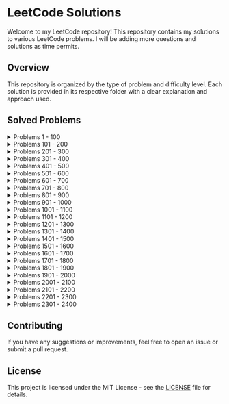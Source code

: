 # LeetCode Solutions

Welcome to my LeetCode repository! This repository contains my solutions to various LeetCode problems. I will be adding more questions and solutions as time permits.

## Overview

This repository is organized by the type of problem and difficulty level. Each solution is provided in its respective folder with a clear explanation and approach used.
 
## Solved Problems
<details>
<summary>Problems 1 - 100</summary>

<details>
<summary>Problems 1 - 10</summary>

&nbsp;&nbsp;&nbsp;&nbsp;[1. Two Sum](https://leetcode.com/problems/two-sum) ---> [Solution](https://github.com/LichtsteinReuven/LeetCode/tree/main/Easy/1.%20TwoSum) 

&nbsp;&nbsp;&nbsp;&nbsp;[2. Add Two Numbers](https://leetcode.com/problems/add-two-numbers) ---> [Solution](https://github.com/LichtsteinReuven/LeetCode/tree/main/Medium/2.%20AddTwoNumbers)

&nbsp;&nbsp;&nbsp;&nbsp;[3. Longest Substring Without Repeating Characters](https://leetcode.com/problems/longest-substring-without-repeating-characters/) ---> [Solution](https://github.com/LichtsteinReuven/LeetCode/tree/main/Medium/3.%20LongestSubstringWithoutRepeatingCharacters/Python)

&nbsp;&nbsp;&nbsp;&nbsp;[6. Zigzag Conversion](https://leetcode.com/problems/zigzag-conversion/) ---> [Solution](https://github.com/LichtsteinReuven/LeetCode/tree/main/Medium/6.%20ZigzagConversion)

&nbsp;&nbsp;&nbsp;&nbsp;[7. Reverse Integer](https://leetcode.com/problems/reverse-integer/) ---> [Solution](https://github.com/LichtsteinReuven/LeetCode/tree/main/Medium/7.%20ReverseInteger)

&nbsp;&nbsp;&nbsp;&nbsp;[9. Palindrome Number](https://leetcode.com/problems/palindrome-number/) ---> [Solution](https://github.com/LichtsteinReuven/LeetCode/tree/main/Easy/9.%20PalindromeNumber)

</details>

<details>
<summary>Problems 11 - 20</summary>

&nbsp;&nbsp;&nbsp;&nbsp;[11. Container With Most Water](https://leetcode.com/problems/container-with-most-water/) ---> [Solution](https://github.com/LichtsteinReuven/LeetCode/tree/main/Medium/11.ContainerWithMostWater/Python)

&nbsp;&nbsp;&nbsp;&nbsp;[12. Integer to Roman](https://leetcode.com/problems/integer-to-roman/) ---> [Solution](https://github.com/LichtsteinReuven/LeetCode/tree/main/Medium/12.IntegerToRoman/Python)

&nbsp;&nbsp;&nbsp;&nbsp;[13. Roman to Integer](https://leetcode.com/problems/roman-to-integer/) ---> [Solution](https://github.com/LichtsteinReuven/LeetCode/tree/main/Easy/13.%20RomanToInteger)

&nbsp;&nbsp;&nbsp;&nbsp;[14. Longest Common Prefix](https://leetcode.com/problems/longest-common-prefix/) ---> [Solution](https://github.com/LichtsteinReuven/LeetCode/tree/main/Easy/14.%20LongestCommonPrefix)

&nbsp;&nbsp;&nbsp;&nbsp;[15. 3Sum](https://leetcode.com/problems/3sum/) ---> [Solution](https://github.com/LichtsteinReuven/LeetCode/tree/main/Medium/15.3Sum/Python)

&nbsp;&nbsp;&nbsp;&nbsp;[17. Letter Combinations of a Phone Number](https://leetcode.com/problems/letter-combinations-of-a-phone-number/) ---> [Solution](https://github.com/LichtsteinReuven/LeetCode/tree/main/Medium/17.LetterCombinationsOfAPhoneNumber/Python)

&nbsp;&nbsp;&nbsp;&nbsp;[20. Valid Parentheses](https://leetcode.com/problems/valid-parentheses/) ---> [Solution](https://github.com/LichtsteinReuven/LeetCode/tree/main/Easy/20.ValidParentheses/Python)

</details>

<details>
<summary>Problems 21 - 30</summary>

&nbsp;&nbsp;&nbsp;&nbsp;[21. Merge Two Sorted Lists](https://leetcode.com/problems/merge-two-sorted-lists/) ---> [Solution](https://github.com/LichtsteinReuven/LeetCode/tree/main/Easy/21.%20MergeTwoSortedLists)

&nbsp;&nbsp;&nbsp;&nbsp;[26. Remove Duplicates from Sorted Array](https://leetcode.com/problems/remove-duplicates-from-sorted-array) ---> [Solution](https://github.com/LichtsteinReuven/LeetCode/tree/main/Easy/26.%20RemoveDuplicatesFromSortedArray/Python)

&nbsp;&nbsp;&nbsp;&nbsp;[27. Remove Element](https://leetcode.com/problems/remove-element/) ---> [Solution](https://github.com/LichtsteinReuven/LeetCode/tree/main/Easy/27.%20RemoveElement/Python)

&nbsp;&nbsp;&nbsp;&nbsp;[28. Find the Index of the First Occurrence in a String](https://leetcode.com/problems/find-the-index-of-the-first-occurrence-in-a-string/) ---> [Solution](https://github.com/LichtsteinReuven/LeetCode/tree/main/Easy/28.FindTheIndexOfTheFirstOccurrenceInAString/Python)

&nbsp;&nbsp;&nbsp;&nbsp;[30. Substring with Concatenation of All Words](https://leetcode.com/problems/substring-with-concatenation-of-all-words/) ---> [Solution](https://github.com/LichtsteinReuven/LeetCode/tree/main/Hard/30.SubstringWithConcatenationOfAllWords/Python)

</details>

<details>
<summary>Problems 31 - 40</summary>

&nbsp;&nbsp;&nbsp;&nbsp;[35. Search Insert Position](https://leetcode.com/problems/search-insert-position/) ---> [Solution](https://github.com/LichtsteinReuven/LeetCode/tree/main/Easy/35.SearchInsertPosition/Python)

&nbsp;&nbsp;&nbsp;&nbsp;[39. Combination Sum](https://leetcode.com/problems/combination-sum/) ---> [Solution](https://github.com/LichtsteinReuven/LeetCode/tree/main/Medium/39.CombinationSum/Python)

</details>

<details>
<summary>Problems 41 - 50</summary>

&nbsp;&nbsp;&nbsp;&nbsp;[46. Permutations](https://leetcode.com/problems/permutations/) ---> [Solution](https://github.com/LichtsteinReuven/LeetCode/tree/main/Medium/46.Permutations/Python)

&nbsp;&nbsp;&nbsp;&nbsp;[48. Rotate Image](https://leetcode.com/problems/rotate-image/) ---> [Solution](https://github.com/LichtsteinReuven/LeetCode/tree/main/Medium/48.RotateImage/Python)

</details>

<details>
<summary>Problems 51 - 60</summary>

&nbsp;&nbsp;&nbsp;&nbsp;[52. N-Queens II](https://leetcode.com/problems/n-queens-ii/) ---> [Solution](https://github.com/LichtsteinReuven/LeetCode/tree/main/Hard/52.N-QueensII/Python)

&nbsp;&nbsp;&nbsp;&nbsp;[56. Merge Intervals](https://leetcode.com/problems/merge-intervals/) ---> [Solution](https://github.com/LichtsteinReuven/LeetCode/tree/main/Medium/56.MergeIntervals/Python)

&nbsp;&nbsp;&nbsp;&nbsp;[57. Insert Interval](https://leetcode.com/problems/insert-interval/) ---> [Solution](https://github.com/LichtsteinReuven/LeetCode/tree/main/Medium/57.InsertInterval/Python)

</details>

<details>
<summary>Problems 61 - 70</summary>

&nbsp;&nbsp;&nbsp;&nbsp;[61. Rotate List](https://leetcode.com/problems/rotate-list/) ---> [Solution](https://github.com/LichtsteinReuven/LeetCode/tree/main/Medium/61.RotateList/Python)

&nbsp;&nbsp;&nbsp;&nbsp;[63. Unique Paths II](https://leetcode.com/problems/unique-paths-ii/) ---> [Solution](https://github.com/LichtsteinReuven/LeetCode/tree/main/Medium/63.UniquePathsII/Python)

&nbsp;&nbsp;&nbsp;&nbsp;[64. Minimum Path Sum](https://leetcode.com/problems/minimum-path-sum/) ---> [Solution](https://github.com/LichtsteinReuven/LeetCode/tree/main/Medium/64.MinimumPathSum/Python)

&nbsp;&nbsp;&nbsp;&nbsp;[66. Plus One](https://leetcode.com/problems/plus-one/) ---> [Solution](https://github.com/LichtsteinReuven/LeetCode/tree/main/Easy/66.PlusOne/Python)

&nbsp;&nbsp;&nbsp;&nbsp;[67. Add Binary](https://leetcode.com/problems/add-binary/) ---> [Solution](https://github.com/LichtsteinReuven/LeetCode/tree/main/Easy/67.AddBinary/Python)

&nbsp;&nbsp;&nbsp;&nbsp;[70. Climbing Stairs](https://leetcode.com/problems/climbing-stairs/) ---> [Solution](https://github.com/LichtsteinReuven/LeetCode/tree/main/Easy/70.ClimbingStairs/Python)

</details>

<details>
<summary>Problems 71 - 80</summary>

&nbsp;&nbsp;&nbsp;&nbsp;[73. Set Matrix Zeroes](https://leetcode.com/problems/set-matrix-zeroes/) ---> [Solution](https://github.com/LichtsteinReuven/LeetCode/tree/main/Medium/73.SetMatrixZeroes/Python)

&nbsp;&nbsp;&nbsp;&nbsp;[74. Search a 2D Matrix](https://leetcode.com/problems/search-a-2d-matrix/) ---> [Solution](https://github.com/LichtsteinReuven/LeetCode/tree/main/Medium/74.SearchA2DMatrix/Python)

&nbsp;&nbsp;&nbsp;&nbsp;[77. Combinations](https://leetcode.com/problems/combinations/) ---> [Solution](https://github.com/LichtsteinReuven/LeetCode/tree/main/Medium/77.Combinations/Python)

&nbsp;&nbsp;&nbsp;&nbsp;[80. Remove Duplicates from Sorted Array II](https://leetcode.com/problems/remove-duplicates-from-sorted-array-ii/) ---> [Solution](https://github.com/LichtsteinReuven/LeetCode/tree/main/Medium/80.%20RemoveDuplicatesFromSortedArrayII/Python)

</details>

<details>
<summary>Problems 81 - 90</summary>

&nbsp;&nbsp;&nbsp;&nbsp;[88. Merge Sorted Array](https://leetcode.com/problems/merge-sorted-array/) ---> [Solution](https://github.com/LichtsteinReuven/LeetCode/tree/main/Easy/88.%20MergeSortedArray/Python)
 
</details>

<details>
<summary>Problems 91 - 100</summary>

&nbsp;&nbsp;&nbsp;&nbsp;[100. Same Tree](https://leetcode.com/problems/same-tree/) ---> [Solution](https://github.com/LichtsteinReuven/LeetCode/tree/main/Easy/100.%20SameTree)

</details>

</details>

<details>
<summary>Problems 101 - 200</summary>

<details>
<summary>Problems 101 - 110</summary>

&nbsp;&nbsp;&nbsp;&nbsp;[104. Maximum Depth of Binary Tree](https://leetcode.com/problems/maximum-depth-of-binary-tree/) ---> [Solution](https://github.com/LichtsteinReuven/LeetCode/tree/main/Easy/104.MaximumDepthOfBinaryTree/Python)

&nbsp;&nbsp;&nbsp;&nbsp;[108. Convert Sorted Array to Binary Search Tree](https://leetcode.com/problems/convert-sorted-array-to-binary-search-tree/) ---> [Solution](https://github.com/LichtsteinReuven/LeetCode/tree/main/Easy/108.ConvertSortedArrayToBinarySearchTree/Python)

</details>

<details>
<summary>Problems 111 - 120</summary>

&nbsp;&nbsp;&nbsp;&nbsp;[112. Path Sum](https://leetcode.com/problems/path-sum/) ---> [Solution](https://github.com/LichtsteinReuven/LeetCode/tree/main/Easy/112.PathSum/Python)

&nbsp;&nbsp;&nbsp;&nbsp;[120. Triangle](https://leetcode.com/problems/triangle/) ---> [Solution](https://github.com/LichtsteinReuven/LeetCode/tree/main/Medium/120.Triangle/Python)

</details>

<details>
<summary>Problems 121 - 130</summary>

&nbsp;&nbsp;&nbsp;&nbsp;[125. Valid Palindrome](https://leetcode.com/problems/valid-palindrome/) ---> [Solution](https://github.com/LichtsteinReuven/LeetCode/tree/main/Easy/125.%20ValidPalindrome/Python)

</details> 

<details>
<summary>Problems 131 - 140</summary>

&nbsp;&nbsp;&nbsp;&nbsp;[138. Copy List with Random Pointer](https://leetcode.com/problems/copy-list-with-random-pointer/) ---> [Solution](https://github.com/LichtsteinReuven/LeetCode/tree/main/Medium/138.CopyListWithRandomPointer/Python)

</details>

<details>
<summary>Problems 141 - 150</summary>

&nbsp;&nbsp;&nbsp;&nbsp;[141. Linked List Cycle](https://leetcode.com/problems/linked-list-cycle/) ---> [Solution](https://github.com/LichtsteinReuven/LeetCode/tree/main/Easy/141.LinkedListCycle/Python)

&nbsp;&nbsp;&nbsp;&nbsp;[150. Evaluate Reverse Polish Notation](https://leetcode.com/problems/evaluate-reverse-polish-notation/) ---> [Solution](https://github.com/LichtsteinReuven/LeetCode/tree/main/Medium/150.EvaluateReversePolishNotation/Python)

</details>  

<details>
<summary>Problems 151 - 160</summary>

&nbsp;&nbsp;&nbsp;&nbsp;[151. Reverse Words in a String](https://leetcode.com/problems/reverse-words-in-a-string/) ---> [Solution](https://github.com/LichtsteinReuven/LeetCode/tree/main/Medium/151.ReverseWordsInAString/Python)

&nbsp;&nbsp;&nbsp;&nbsp;[155. Min Stack](https://leetcode.com/problems/min-stack/) ---> [Solution](https://github.com/LichtsteinReuven/LeetCode/tree/main/Medium/155.MinStack/Python)

</details>

<details>
<summary>Problems 161 - 170</summary>

&nbsp;&nbsp;&nbsp;&nbsp;[167. Two Sum II - Input array is sorted](https://leetcode.com/problems/two-sum-ii-input-array-is-sorted/) ---> [Solution](https://github.com/LichtsteinReuven/LeetCode/tree/main/Medium/167.TwoSumII%20-InputArrayIsSorted/Python)

&nbsp;&nbsp;&nbsp;&nbsp;[169. Majority Element](https://leetcode.com/problems/majority-element/) ---> [Solution](https://github.com/LichtsteinReuven/LeetCode/tree/main/Easy/169.%20MajorityElement/Python)

</details>

<details>
<summary>Problems 171 - 180</summary>
</details>

<details>
<summary>Problems 181 - 190</summary>

&nbsp;&nbsp;&nbsp;&nbsp;[189. Rotate Array](https://leetcode.com/problems/rotate-array/) ---> [Solution](https://github.com/LichtsteinReuven/LeetCode/tree/main/Medium/189.%20RotateArray/Python)

&nbsp;&nbsp;&nbsp;&nbsp;[190. Reverse Bits](https://leetcode.com/problems/reverse-bits/) ---> [Solution](https://github.com/LichtsteinReuven/LeetCode/tree/main/Easy/190.ReverseBits/Python)

</details>

<details>
<summary>Problems 191 - 200</summary>

&nbsp;&nbsp;&nbsp;&nbsp;[197. Rising Temperature](https://leetcode.com/problems/rising-temperature/) ---> [Solution](https://github.com/LichtsteinReuven/LeetCode/tree/main/Easy/197.RisingTemperature/SQL)

&nbsp;&nbsp;&nbsp;&nbsp;[198. House Robber](https://leetcode.com/problems/house-robber/) ---> [Solution](https://github.com/LichtsteinReuven/LeetCode/tree/main/Medium/198.HouseRobber/Python)

</details>

</details>

<details>
<summary>Problems 201 - 300</summary>

<details>
<summary>Problems 201 - 210</summary>

&nbsp;&nbsp;&nbsp;&nbsp;[202. Happy Number](https://leetcode.com/problems/happy-number/) ---> [Solution](https://github.com/LichtsteinReuven/LeetCode/tree/main/Easy/202.HappyNumber/Python)

&nbsp;&nbsp;&nbsp;&nbsp;[205. Isomorphic Strings](https://leetcode.com/problems/isomorphic-strings/) ---> [Solution](https://github.com/LichtsteinReuven/LeetCode/tree/main/Easy/205.IsomorphicStrings/Python)

&nbsp;&nbsp;&nbsp;&nbsp;[209. Minimum Size Subarray Sum](https://leetcode.com/problems/minimum-size-subarray-sum/) ---> [Solution](https://github.com/LichtsteinReuven/LeetCode/tree/main/Medium/209.MinimumSizeSubarraySum/Python)

</details>

<details>
<summary>Problems 211 - 220</summary>

&nbsp;&nbsp;&nbsp;&nbsp;[219. Contains Duplicate II](https://leetcode.com/problems/contains-duplicate-ii/) ---> [Solution](https://github.com/LichtsteinReuven/LeetCode/tree/main/Easy/219.ContainsDuplicateII/Python)

</details>  

<details>
<summary>Problems 221 - 230</summary>

&nbsp;&nbsp;&nbsp;&nbsp;[226. Invert Binary Tree](https://leetcode.com/problems/invert-binary-tree/) ---> [Solution](https://github.com/LichtsteinReuven/LeetCode/tree/main/Easy/226.InvertBinaryTree/Python)

&nbsp;&nbsp;&nbsp;&nbsp;[228. Summary Ranges](https://leetcode.com/problems/summary-ranges/) ---> [Solution](https://github.com/LichtsteinReuven/LeetCode/tree/main/Easy/228.SummaryRanges/Python)

</details>

<details>
<summary>Problems 231 - 240</summary>
</details>

<details>
<summary>Problems 241 - 250</summary>

&nbsp;&nbsp;&nbsp;&nbsp;[242. Valid Anagram](https://leetcode.com/problems/valid-anagram/) ---> [Solution](https://github.com/LichtsteinReuven/LeetCode/tree/main/Easy/242.ValidAnagram/Python)

</details>

<details>
<summary>Problems 251 - 260</summary>
</details>

<details>
<summary>Problems 261 - 270</summary>
</details>

<details>
<summary>Problems 271 - 280</summary>
</details>

<details>
<summary>Problems 281 - 290</summary>

&nbsp;&nbsp;&nbsp;&nbsp;[290. Word Pattern](https://leetcode.com/problems/word-pattern/) ---> [Solution](https://github.com/LichtsteinReuven/LeetCode/tree/main/Easy/290.WordPattern/Python)
</details> 

<details>
<summary>Problems 291 - 300</summary>
</details>

</details>

<details>
<summary>Problems 301 - 400</summary>

[380. Insert Delete GetRandom O(1)](https://leetcode.com/problems/insert-delete-getrandom-o1/) ---> [Solution](https://github.com/LichtsteinReuven/LeetCode/tree/main/Medium/380.InsertDeleteGetRandomO(1)/Python)

[383. Ransom Note](https://leetcode.com/problems/ransom-note/) ---> [Solution](https://github.com/LichtsteinReuven/LeetCode/tree/main/Easy/383.RansomNote/Python)

[392. Is Subsequence](https://leetcode.com/problems/is-subsequence/) ---> [Solution](https://github.com/LichtsteinReuven/LeetCode/tree/main/Easy/392.%20IsSubsequence/Python)

</details>

<details>
<summary>Problems 401 - 500</summary>

</details>

<details>
<summary>Problems 501 - 600</summary>

[550. Game Play Analysis IV](https://leetcode.com/problems/game-play-analysis-iv/) ---> [Solution](https://github.com/LichtsteinReuven/LeetCode/tree/main/Medium/550.GamePlayAnalysisIV/SQL)

[570. Managers with at Least 5 Direct Reports](https://leetcode.com/problems/managers-with-at-least-5-direct-reports/) ---> [Solution](https://github.com/LichtsteinReuven/LeetCode/tree/main/Medium/570.ManagersWithAtLeast5DirectReports/SQL)

[577. Employee Bonus](https://leetcode.com/problems/employee-bonus/) ---> [Solution](https://github.com/LichtsteinReuven/LeetCode/tree/main/Easy/577.EmployeeBonus/SQL)

[584. Find Customer Referee](https://leetcode.com/problems/find-customer-referee/) ---> [Solution](https://github.com/LichtsteinReuven/LeetCode/tree/main/Easy/584.FindCustomerReferee/SQL)

[595. Big Countries](https://leetcode.com/problems/big-countries/) ---> [Solution](https://github.com/LichtsteinReuven/LeetCode/tree/main/Easy/595.BigCountries/SQL)

[596. Classes More Than 5 Students](https://leetcode.com/problems/classes-more-than-5-students/) ---> [Solution](https://github.com/LichtsteinReuven/LeetCode/tree/main/Easy/596.ClassesMoreThan5Students/SQL)

</details>

<details>
<summary>Problems 601 - 700</summary>

[620. Not Boring Movies](https://leetcode.com/problems/not-boring-movies/) ---> [Solution](https://github.com/LichtsteinReuven/LeetCode/tree/main/Easy/620.NotBoringMovies/SQL)

</details>

<details>
<summary>Problems 701 - 800</summary>
</details>

<details>
<summary>Problems 801 - 900</summary>
</details>

<details>
<summary>Problems 901 - 1000</summary>
</details>

<details>
<summary>Problems 1001 - 1100</summary>

[1068. Product Sales Analysis I](https://leetcode.com/problems/product-sales-analysis-i/) ---> [Solution](https://github.com/LichtsteinReuven/LeetCode/tree/main/Easy/1068.ProductSalesAnalysisI/SQL)

[1075. Project Employees I](https://leetcode.com/problems/project-employees-i/) ---> [Solution](https://github.com/LichtsteinReuven/LeetCode/tree/main/Easy/1075.ProjectEmployeesI/SQL)

</details>

<details>
<summary>Problems 1101 - 1200</summary>

[1148. Article Views I](https://leetcode.com/problems/article-views-i/) ---> [Solution](https://github.com/LichtsteinReuven/LeetCode/tree/main/Easy/1148.ArticleViewsI/SQL)

[1174. Immediate Food Delivery II](https://leetcode.com/problems/immediate-food-delivery-ii/) ---> [Solution](https://github.com/LichtsteinReuven/LeetCode/tree/main/Medium/1174.ImmediateFoodDeliveryII/SQL)

[1193. Monthly Transactions I](https://leetcode.com/problems/monthly-transactions-i/) ---> [Solution](https://github.com/LichtsteinReuven/LeetCode/tree/main/Medium/1193.MonthlyTransactionsI/SQL)

</details>

<details>
<summary>Problems 1201 - 1300</summary>

[1211. Queries Quality and Percentage](https://leetcode.com/problems/queries-quality-and-percentage/) ---> [Solution](https://github.com/LichtsteinReuven/LeetCode/tree/main/Easy/1211.QueriesQualityAndPercentage/SQL)

[1251. Average Selling Price](https://leetcode.com/problems/average-selling-price/) ---> [Solution](https://github.com/LichtsteinReuven/LeetCode/tree/main/Easy/1251.AverageSellingPrice/SQL)

[1280. Students and Examinations](https://leetcode.com/problems/students-and-examinations/) ---> [Solution](https://github.com/LichtsteinReuven/LeetCode/tree/main/Easy/1280.StudentsAndExaminations/SQL)

</details>

<details>
<summary>Problems 1301 - 1400</summary>

[1378. Replace Employee ID With The Unique Identifier](https://leetcode.com/problems/replace-employee-id-with-the-unique-identifier/) ---> [Solution](https://github.com/LichtsteinReuven/LeetCode/tree/main/Easy/1378.ReplaceEmployeeIDWithTheUniqueIdentifier/SQL)

</details>

<details>
<summary>Problems 1401 - 1500</summary>
</details>

<details>
<summary>Problems 1501 - 1600</summary>

[1581. Customer Who Visited But Did Not Make Any Transactions](https://leetcode.com/problems/customer-who-visited-but-did-not-make-any-transactions/) ---> [Solution](https://github.com/LichtsteinReuven/LeetCode/tree/main/Easy/1581.CustomerWhoVisitedButDidNotMakeAnyTransactions/SQL)

</details>

<details>
<summary>Problems 1601 - 1700</summary>

[1633. Percentage of Users Attended a Contest](https://leetcode.com/problems/percentage-of-users-attended-a-contest/) ---> [Solution](https://github.com/LichtsteinReuven/LeetCode/tree/main/Easy/1633.PercentageOfUsersAttendedAContest/SQL)

[1661. Average Time of Process per Machine](https://leetcode.com/problems/average-time-of-process-per-machine/) ---> [Solution](https://github.com/LichtsteinReuven/LeetCode/tree/main/Easy/1661.AverageTimeOfProcessPerMachine/SQL)

[1683. Invalid Tweets](https://leetcode.com/problems/invalid-tweets/) ---> [Solution](https://github.com/LichtsteinReuven/LeetCode/tree/main/Easy/1683.InvalidTweets/SQL)

</details>

<details>
<summary>Problems 1701 - 1800</summary>

<details>
<summary>Problems 1701 - 1710</summary>
</details>

<details>
<summary>Problems 1711 - 1720</summary>
</details>

<details>
<summary>Problems 1721 - 1730</summary>
</details>

<details>
<summary>Problems 1731 - 1740</summary>
</details>

<details>
<summary>Problems 1741 - 1750</summary>
</details>

<details>
<summary>Problems 1751 - 1760</summary>

&nbsp;&nbsp;&nbsp;&nbsp;[1757. Recyclable and Low Fat Products](https://leetcode.com/problems/recyclable-and-low-fat-products/) ---> [Solution](https://github.com/LichtsteinReuven/LeetCode/tree/main/Easy/1757.RecuclableAndLowFatProducts/SQL)
</details>

<details>
<summary>Problems 1761 - 1770</summary>

&nbsp;&nbsp;&nbsp;&nbsp;[1768. Merge Names](https://leetcode.com/problems/merge-names/) ---> [Solution](https://github.com/LichtsteinReuven/LeetCode/tree/main/Easy/1768.MergeStringsAlternately/C)
</details>

<details>
<summary>Problems 1771 - 1780</summary>
</details>

<details>
<summary>Problems 1781 - 1790</summary>
</details>

<details>
<summary>Problems 1791 - 1800</summary>
</details>

</details>

<details>
<summary>Problems 1801 - 1900</summary>
</details>

<details>
<summary>Problems 1901 - 2000</summary>

[1934. Confirmation Rate](https://leetcode.com/problems/confirmation-rate/) ---> [Solution](https://github.com/LichtsteinReuven/LeetCode/tree/main/Medium/1934.ConfirmationRate/SQL)

</details>

<details>
<summary>Problems 2001 - 2100</summary>
</details>

<details>
<summary>Problems 2101 - 2200</summary>
</details>

<details>
<summary>Problems 2201 - 2300</summary>
</details>

<details>
<summary>Problems 2301 - 2400</summary>

[2356. Find the Shortest Superstring](https://leetcode.com/problems/find-the-shortest-superstring/) ---> [Solution](https://github.com/LichtsteinReuven/LeetCode/tree/main/Easy/2356.NumberOfUniqueSubjectsTaughtByEachTeacher/SQL)

</details>


## Contributing

If you have any suggestions or improvements, feel free to open an issue or submit a pull request.

## License

This project is licensed under the MIT License - see the [LICENSE](LICENSE) file for details.

